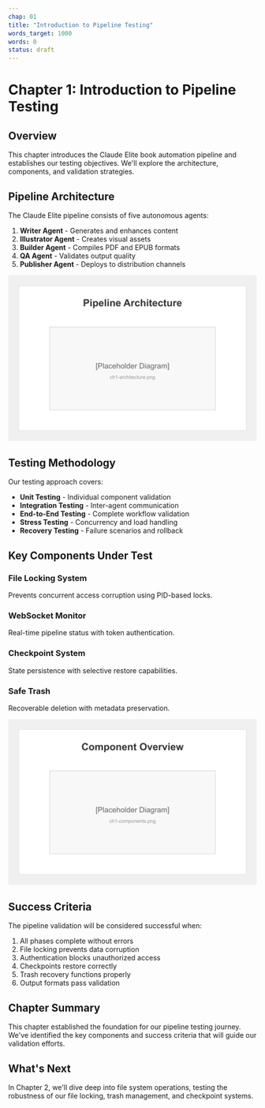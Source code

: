 ```yaml
---
chap: 01
title: "Introduction to Pipeline Testing"
words_target: 1000
words: 0
status: draft
---
```


# Chapter 1: Introduction to Pipeline Testing

## Overview

This chapter introduces the Claude Elite book automation pipeline and establishes our testing objectives. We'll explore the architecture, components, and validation strategies.

## Pipeline Architecture

The Claude Elite pipeline consists of five autonomous agents:

1. **Writer Agent** - Generates and enhances content
2. **Illustrator Agent** - Creates visual assets
3. **Builder Agent** - Compiles PDF and EPUB formats
4. **QA Agent** - Validates output quality
5. **Publisher Agent** - Deploys to distribution channels

![Pipeline architecture diagram showing agent flow](../assets/images/ch1-architecture.png)

## Testing Methodology

Our testing approach covers:

- **Unit Testing** - Individual component validation
- **Integration Testing** - Inter-agent communication
- **End-to-End Testing** - Complete workflow validation
- **Stress Testing** - Concurrency and load handling
- **Recovery Testing** - Failure scenarios and rollback

## Key Components Under Test

### File Locking System
Prevents concurrent access corruption using PID-based locks.

### WebSocket Monitor
Real-time pipeline status with token authentication.

### Checkpoint System
State persistence with selective restore capabilities.

### Safe Trash
Recoverable deletion with metadata preservation.

![Component interaction diagram](../assets/images/ch1-components.png)

## Success Criteria

The pipeline validation will be considered successful when:

1. All phases complete without errors
2. File locking prevents data corruption
3. Authentication blocks unauthorized access
4. Checkpoints restore correctly
5. Trash recovery functions properly
6. Output formats pass validation

## Chapter Summary

This chapter established the foundation for our pipeline testing journey. We've identified the key components and success criteria that will guide our validation efforts.

## What's Next

In Chapter 2, we'll dive deep into file system operations, testing the robustness of our file locking, trash management, and checkpoint systems.